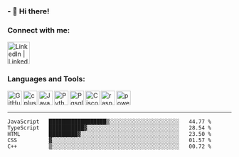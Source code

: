 ### - 🏮 Hi there!

### Connect with me:

[<img align="left" alt="LinkedIn | LinkedIn" width="50px" src="https://cdn.jsdelivr.net/npm/simple-icons@v3/icons/linkedin.svg" />][linkedin]



<br />
<br />
<br />


### Languages and Tools:

<img align="left" alt="GitHub" width="32px" src="https://cdn.jsdelivr.net/npm/simple-icons@3.12.3/icons/github.svg"/>
<img align="left" alt="cplusplus" width="32px" src="https://cdn.jsdelivr.net/npm/simple-icons@3.12.3/icons/cplusplus.svg" />
<img align="left" alt="Java" width="32px" src="https://cdn.jsdelivr.net/npm/simple-icons@3.12.3/icons/java.svg" />
<img align="left" alt="Python" width="32px" src="https://cdn.jsdelivr.net/npm/simple-icons@3.12.3/icons/python.svg" />
<img align="left" alt="Pgsql" width="32px" src="https://cdn.jsdelivr.net/npm/simple-icons@3.12.3/icons/postgresql.svg" />
<img align="left" alt="Cisco" width="32px" src="https://cdn.jsdelivr.net/npm/simple-icons@3.12.3/icons/cisco.svg" />
<img align="left" alt="raspberry" width="32px" src="https://cdn.jsdelivr.net/npm/simple-icons@3.12.3/icons/raspberrypi.svg" />
<img align="left" alt="powershell" width="32px" src="https://cdn.jsdelivr.net/npm/simple-icons@3.12.3/icons/powershell.svg" />




<br />
<br />

---

<!--START_SECTION:waka-->
```text
JavaScript   ██████████████████▒░░░░░░░░░░░░░░░░░░░░░░   44.77 % 
TypeScript   ███████████▓░░░░░░░░░░░░░░░░░░░░░░░░░░░░░   28.54 % 
HTML         █████████▓░░░░░░░░░░░░░░░░░░░░░░░░░░░░░░░   23.50 % 
CSS          ▓░░░░░░░░░░░░░░░░░░░░░░░░░░░░░░░░░░░░░░░░   01.57 % 
C++          ▒░░░░░░░░░░░░░░░░░░░░░░░░░░░░░░░░░░░░░░░░   00.72 % 
```
<!--END_SECTION:waka-->


[linkedin]: https://www.linkedin.com/in/mohamed-elh/

